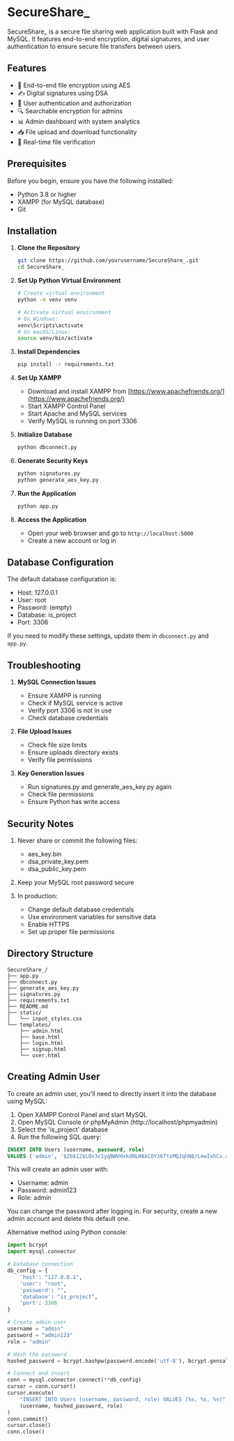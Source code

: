# SecureShare_

SecureShare_ is a secure file sharing web application built with Flask and MySQL. It features end-to-end encryption, digital signatures, and user authentication to ensure secure file transfers between users.

## Features

- 🔐 End-to-end file encryption using AES
- ✍️ Digital signatures using DSA
- 👥 User authentication and authorization
- 🔍 Searchable encryption for admins
- 📊 Admin dashboard with system analytics
- 📥 File upload and download functionality
- 🔄 Real-time file verification

## Prerequisites

Before you begin, ensure you have the following installed:
- Python 3.8 or higher
- XAMPP (for MySQL database)
- Git

## Installation

1. **Clone the Repository**
   ```bash
   git clone https://github.com/yourusername/SecureShare_.git
   cd SecureShare_
   ```

2. **Set Up Python Virtual Environment**
   ```bash
   # Create virtual environment
   python -m venv venv

   # Activate virtual environment
   # On Windows:
   venv\Scripts\activate
   # On macOS/Linux:
   source venv/bin/activate
   ```

3. **Install Dependencies**
   ```bash
   pip install -r requirements.txt
   ```

4. **Set Up XAMPP**
   - Download and install XAMPP from [https://www.apachefriends.org/](https://www.apachefriends.org/)
   - Start XAMPP Control Panel
   - Start Apache and MySQL services
   - Verify MySQL is running on port 3306

5. **Initialize Database**
   ```bash
   python dbconnect.py
   ```

6. **Generate Security Keys**
   ```bash
   python signatures.py
   python generate_aes_key.py
   ```

7. **Run the Application**
   ```bash
   python app.py
   ```

8. **Access the Application**
   - Open your web browser and go to `http://localhost:5000`
   - Create a new account or log in

## Database Configuration

The default database configuration is:
- Host: 127.0.0.1
- User: root
- Password: (empty)
- Database: is_project
- Port: 3306

If you need to modify these settings, update them in `dbconnect.py` and `app.py`.

## Troubleshooting

1. **MySQL Connection Issues**
   - Ensure XAMPP is running
   - Check if MySQL service is active
   - Verify port 3306 is not in use
   - Check database credentials

2. **File Upload Issues**
   - Check file size limits
   - Ensure uploads directory exists
   - Verify file permissions

3. **Key Generation Issues**
   - Run signatures.py and generate_aes_key.py again
   - Check file permissions
   - Ensure Python has write access

## Security Notes

1. Never share or commit the following files:
   - aes_key.bin
   - dsa_private_key.pem
   - dsa_public_key.pem

2. Keep your MySQL root password secure

3. In production:
   - Change default database credentials
   - Use environment variables for sensitive data
   - Enable HTTPS
   - Set up proper file permissions

## Directory Structure

```
SecureShare_/
├── app.py
├── dbconnect.py
├── generate_aes_key.py
├── signatures.py
├── requirements.txt
├── README.md
├── static/
│   └── input_styles.css
└── templates/
    ├── admin.html
    ├── base.html
    ├── login.html
    ├── signup.html
    └── user.html 
```

## Creating Admin User

To create an admin user, you'll need to directly insert it into the database using MySQL:

1. Open XAMPP Control Panel and start MySQL
2. Open MySQL Console or phpMyAdmin (http://localhost/phpmyadmin)
3. Select the 'is_project' database
4. Run the following SQL query:

```sql
INSERT INTO Users (username, password, role) 
VALUES ('admin', '$2b$12$LQv3c1yqBWVHxkd0LHAkCOYz6TtxMQJqhN8/LewIxhCv.xINbW4LS', 'admin');
```

This will create an admin user with:
- Username: admin
- Password: admin123
- Role: admin

You can change the password after logging in. For security, create a new admin account and delete this default one.

Alternative method using Python console:
```python
import bcrypt
import mysql.connector

# Database connection
db_config = {
    'host': "127.0.0.1",
    'user': "root",
    'password': "",
    'database': "is_project",
    'port': 3306
}

# Create admin user
username = "admin"
password = "admin123"
role = "admin"

# Hash the password
hashed_password = bcrypt.hashpw(password.encode('utf-8'), bcrypt.gensalt())

# Connect and insert
conn = mysql.connector.connect(**db_config)
cursor = conn.cursor()
cursor.execute(
    "INSERT INTO Users (username, password, role) VALUES (%s, %s, %s)",
    (username, hashed_password, role)
)
conn.commit()
cursor.close()
conn.close()
